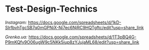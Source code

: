 # Test-Design-Technics

*Instagram:*
https://docs.google.com/spreadsheets/d/1kD-SlrfbvhTgcSB7q0mGPNiX-Ni7ec6NjRC9HQTgftc/edit?usp=share_link

*Grenka.ua:*
https://docs.google.com/spreadsheets/d/1T3pBQ4G-P9mKQfy9O06ugW9c5NKk5iup8zYJujaML68/edit?usp=share_link
